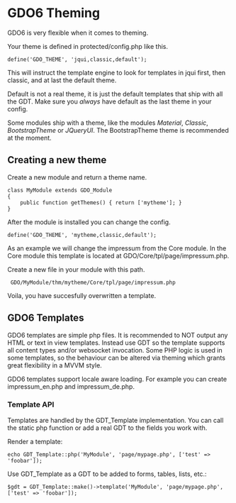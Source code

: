 # GDO6 Theming

GDO6 is very flexible when it comes to theming.

Your theme is defined in protected/config.php like this.

    define('GDO_THEME', 'jqui,classic,default');
    

This will instruct the template engine to look for templates in jqui first, then classic, and at last the default theme.

Default is not a real theme, it is just the default templates that ship with all the GDT. Make sure you _always_ have default as the last theme in your config.

Some modules ship with a theme, like the modules _Material_, _Classic_, _BootstrapTheme_ or _JQueryUI_. The BootstrapTheme theme is recommended at the moment.


## Creating a new theme

Create a new module and return a theme name.

    class MyModule extends GDO_Module
    {
        public function getThemes() { return ['mytheme']; }
    }
    

After the module is installed you can change the config.

    define('GDO_THEME', 'mytheme,classic,default');
    

As an example we will change the impressum from the Core module. In the Core module this template is located at GDO/Core/tpl/page/impressum.php.

Create a new file in your module with this path. 

     GDO/MyModule/thm/mytheme/Core/tpl/page/impressum.php
     

Voila, you have succesfully overwritten a template.


## GDO6 Templates

GDO6 templates are simple php files. It is recommended to NOT output any HTML or text in view templates. Instead use GDT so the template supports all content types and/or websocket invocation. Some PHP logic is used in some templates, so the behaviour can be altered via theming which grants great flexibility in a MVVM style.

GDO6 templates support locale aware loading. For example you can create impressum_en.php and impressum_de.php.

### Template API

Templates are handled by the GDT_Template implementation.
You can call the static php function or add a real GDT to the fields you work with.

Render a template:

    echo GDT_Template::php('MyModule', 'page/mypage.php', ['test' => 'foobar']);
    
Use GDT_Template as a GDT to be added to forms, tables, lists, etc.:

    $gdt = GDT_Template::make()->template('MyModule', 'page/mypage.php', ['test' => 'foobar']);
